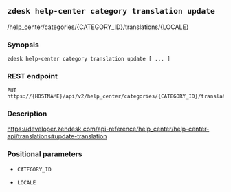 ## `zdesk help-center category translation update`

/help_center/categories/{CATEGORY_ID}/translations/{LOCALE}

### Synopsis

    zdesk help-center category translation update [ ... ]

### REST endpoint

    PUT https://{HOSTNAME}/api/v2/help_center/categories/{CATEGORY_ID}/translations/{LOCALE}

### Description

https://developer.zendesk.com/api-reference/help_center/help-center-api/translations#update-translation

### Positional parameters

* `CATEGORY_ID`

* `LOCALE`

